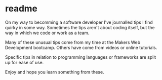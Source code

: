 # readme

On my way to becomming a software developer I've journalled tips I find quirky in some way. Sometimes the tips aren't about coding itself, but the way in which we code or work as a team.

Many of these unusual tips come from my time at the Makers Web Development bootcamp. Others have come from videos or online tutorials.

Specific tips in relation to programming languages or frameworks are split up for ease of use.

Enjoy and hope you learn something from these.
